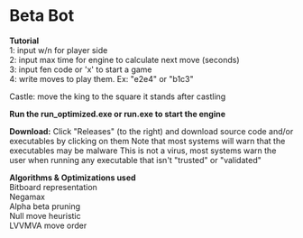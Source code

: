 # Beta Bot

**Tutorial**  
1: input w/n for player side  
2: input max time for engine to calculate next move (seconds)  
3: input fen code or 'x' to start a game  
4: write moves to play them. Ex: "e2e4" or "b1c3"  

Castle: move the king to the square it stands after castling  

**Run the run_optimized.exe or run.exe to start the engine**

**Download:**
Click "Releases" (to the right) and download source code and/or executables by clicking on them
Note that most systems will warn that the executables may be malware
This is not a virus, most systems warn the user when running any executable that isn't "trusted" or "validated"

**Algorithms & Optimizations used**  
Bitboard representation  
Negamax  
Alpha beta pruning  
Null move heuristic  
LVVMVA move order  
